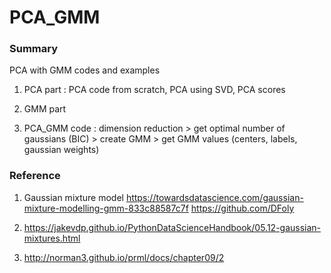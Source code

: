 # PCA_GMM

### Summary
PCA with GMM codes and examples

1. PCA part : PCA code from scratch, PCA using SVD, PCA scores

2. GMM part

3. PCA_GMM code : dimension reduction > get optimal number of gaussians (BIC) > create GMM > get GMM values (centers, labels, gaussian weights)

### Reference
1. Gaussian mixture model 
https://towardsdatascience.com/gaussian-mixture-modelling-gmm-833c88587c7f
https://github.com/DFoly

2. https://jakevdp.github.io/PythonDataScienceHandbook/05.12-gaussian-mixtures.html

3. http://norman3.github.io/prml/docs/chapter09/2
